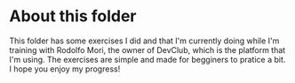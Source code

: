 <h1>About this folder</h1>
<p>This folder has some exercises I did and that I'm currently doing while I'm training with Rodolfo Mori, the owner of DevClub, which is the platform that I'm using. The exercises are simple and made for begginers to pratice a bit. I hope you enjoy my progress!</p>
